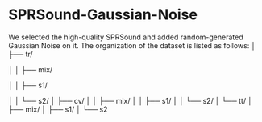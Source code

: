 # SPRSound-Gaussian-Noise
We selected the high-quality SPRSound and added random-generated Gaussian Noise on it.
The organization of the dataset is listed as follows:
│   ├── tr/

│   │   ├── mix/

│   │   ├── s1/

│   │   └── s2/
│   ├── cv/
│   │   ├── mix/
│   │   ├── s1/
│   │   └── s2/
│   └── tt/
│       ├── mix/
│       ├── s1/
│       └── s2
